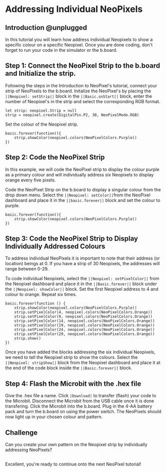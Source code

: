 # Addressing Individual NeoPixels

## Introduction @unplugged

In this tutorial you will learn how address individual Neopixels to show a specific colour on a specific Neopixel. Once you are done coding, don't forget to run your code in the simulator or the b.board.

## Step 1: Connect the NeoPixel Strip to the b.board and Initialize the strip.

Following the steps in the Introduction to NeoPixel's tutorial, connect your strip of NeoPixels to the b.board. Initalize the NeoPixel's by placing the ``||Neopixel: setStrip||`` block in the ``||Basic.onStart||`` block, enter the number of Neopixel's in the strip and select the corresponding RGB format. 

```blocks
let strip: neopixel.Strip = null
strip = neopixel.create(DigitalPin.P2, 30, NeoPixelMode.RGB)
```

Set the colour of the Neopixel strip. 

```blocks
basic.forever(function(){
    strip.showColor(neopixel.colors(NeoPixelColors.Purple))
})
```

## Step 2: Code the NeoPixel Strip

In this example, we will code the NeoPixel strip to display the colour purple as a primary colour and will individually address six Neopixels to display orange every five pixels. 

Code the NeoPixel Strip on the b.board to display a singular colour from the drop down menu. 
Select the ``||Neopixel: setColor||``from the NeoPixel dashboard and place it in the ``||basic.forever||`` block and set the colour to purple.

```blocks
basic.forever(function(){
    strip.showColor(neopixel.colors(NeoPixelColors.Purple))
})
```
## Step 3: Code the NeoPixel Strip to Display Individually Addressed Colours

To address individual NeoPixels it is important to note that their address (or location) beings at 0. If you have a strip of 30 Neopixels, the addresses will range between 0-29. 

To code individual Neopixels, select the ``||Neopixel: setPixelColor||`` from the Neopixel dashboard and place it in the ``||Basic.forever||`` block under the ``||Neopixel: showColor||`` block. Set the first Neopixel address to 4 and colour to orange. Repeat six times. 

```blocks
basic.forever(function () {
    strip.showColor(neopixel.colors(NeoPixelColors.Purple))
    strip.setPixelColor(4, neopixel.colors(NeoPixelColors.Orange))
    strip.setPixelColor(9, neopixel.colors(NeoPixelColors.Orange))
    strip.setPixelColor(14, neopixel.colors(NeoPixelColors.Orange))
    strip.setPixelColor(19, neopixel.colors(NeoPixelColors.Orange))
    strip.setPixelColor(24, neopixel.colors(NeoPixelColors.Orange))
    strip.setPixelColor(29, neopixel.colors(NeoPixelColors.Orange))
    strip.show()
})
```

Once you have added the blocks addressing the six individual Neopixels, we need to tell the Neopixel strip to show the colours. Select the ``||Neopixel: stripShow||`` block from the Neopixel dashboard and place it at the end of the code block inside the ``||Basic.forever||`` block. 

## Step 4: Flash the Microbit with the .hex file

Give the .hex file a name. Click ``|Download|`` to transfer (flash) your code to the Microbit. Disconnect the Microbit from the USB cable once it is done transfering. Click the Microbit into the b.board. Plug in the 4-AA battery pack and turn the b.board on using the power switch. The NeoPixels should now light up in your chosen colour and pattern.

## Challenge

Can you create your own pattern on the Neopixel strip by individually addressing NeoPixels?


## 
Excellent, you're ready to continue onto the next NeoPixel tutorial!

